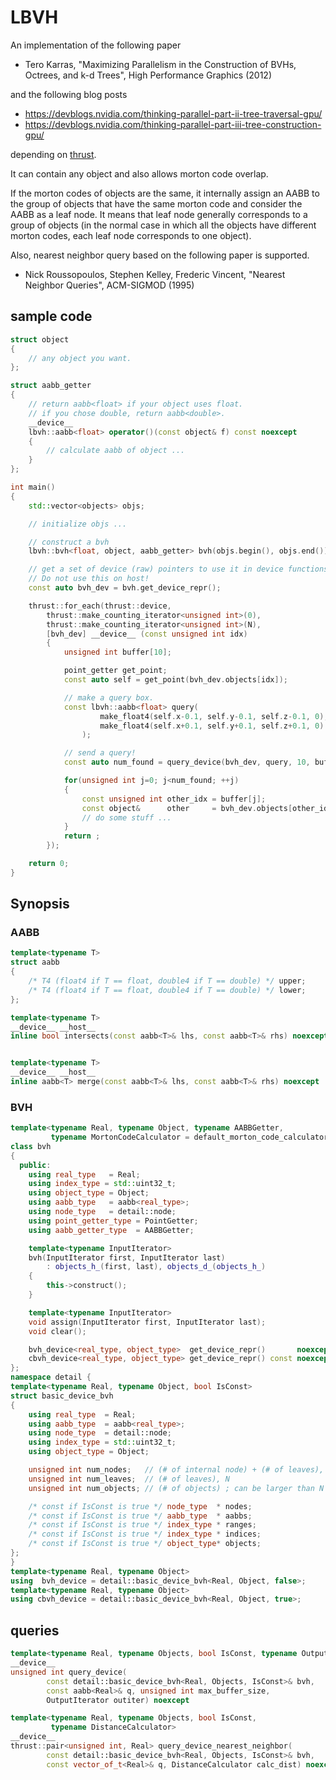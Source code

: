 # LBVH

An implementation of the following paper

- Tero Karras, "Maximizing Parallelism in the Construction of BVHs, Octrees, and k-d Trees", High Performance Graphics (2012)

and the following blog posts

- https://devblogs.nvidia.com/thinking-parallel-part-ii-tree-traversal-gpu/
- https://devblogs.nvidia.com/thinking-parallel-part-iii-tree-construction-gpu/

depending on [thrust](https://thrust.github.io/).

It can contain any object and also allows morton code overlap.

If the morton codes of objects are the same, it internally assign an AABB to the
group of objects that have the same morton code and consider the AABB as a leaf
node. It means that leaf node generally corresponds to a group of objects
(in the normal case in which all the objects have different morton codes, each
leaf node corresponds to one object).

Also, nearest neighbor query based on the following paper is supported.

- Nick Roussopoulos, Stephen Kelley, Frederic Vincent, "Nearest Neighbor Queries", ACM-SIGMOD (1995)

## sample code

```cpp
struct object
{
    // any object you want.
};

struct aabb_getter
{
    // return aabb<float> if your object uses float.
    // if you chose double, return aabb<double>.
    __device__
    lbvh::aabb<float> operator()(const object& f) const noexcept
    {
        // calculate aabb of object ...
    }
};

int main()
{
    std::vector<objects> objs;

    // initialize objs ...

    // construct a bvh
    lbvh::bvh<float, object, aabb_getter> bvh(objs.begin(), objs.end());

    // get a set of device (raw) pointers to use it in device functions.
    // Do not use this on host!
    const auto bvh_dev = bvh.get_device_repr();

    thrust::for_each(thrust::device,
        thrust::make_counting_iterator<unsigned int>(0),
        thrust::make_counting_iterator<unsigned int>(N),
        [bvh_dev] __device__ (const unsigned int idx)
        {
            unsigned int buffer[10];

            point_getter get_point;
            const auto self = get_point(bvh_dev.objects[idx]);

            // make a query box.
            const lbvh::aabb<float> query(
                    make_float4(self.x-0.1, self.y-0.1, self.z-0.1, 0),
                    make_float4(self.x+0.1, self.y+0.1, self.z+0.1, 0)
                );

            // send a query!
            const auto num_found = query_device(bvh_dev, query, 10, buffer);

            for(unsigned int j=0; j<num_found; ++j)
            {
                const unsigned int other_idx = buffer[j];
                const object&      other     = bvh_dev.objects[other_idx];
                // do some stuff ...
            }
            return ;
        });

    return 0;
}
```

## Synopsis

### AABB

```cpp
template<typename T>
struct aabb
{
    /* T4 (float4 if T == float, double4 if T == double) */ upper;
    /* T4 (float4 if T == float, double4 if T == double) */ lower;
};

template<typename T>
__device__ __host__
inline bool intersects(const aabb<T>& lhs, const aabb<T>& rhs) noexcept;


template<typename T>
__device__ __host__
inline aabb<T> merge(const aabb<T>& lhs, const aabb<T>& rhs) noexcept
```

### BVH

```cpp
template<typename Real, typename Object, typename AABBGetter,
         typename MortonCodeCalculator = default_morton_code_calculator<Real, Object, AABBGetter>>
class bvh
{
  public:
    using real_type   = Real;
    using index_type = std::uint32_t;
    using object_type = Object;
    using aabb_type   = aabb<real_type>;
    using node_type   = detail::node;
    using point_getter_type = PointGetter;
    using aabb_getter_type  = AABBGetter;

    template<typename InputIterator>
    bvh(InputIterator first, InputIterator last)
        : objects_h_(first, last), objects_d_(objects_h_)
    {
        this->construct();
    }

    template<typename InputIterator>
    void assign(InputIterator first, InputIterator last);
    void clear();

    bvh_device<real_type, object_type>  get_device_repr()       noexcept;
    cbvh_device<real_type, object_type> get_device_repr() const noexcept;
};
namespace detail {
template<typename Real, typename Object, bool IsConst>
struct basic_device_bvh
{
    using real_type  = Real;
    using aabb_type  = aabb<real_type>;
    using node_type  = detail::node;
    using index_type = std::uint32_t;
    using object_type = Object;

    unsigned int num_nodes;   // (# of internal node) + (# of leaves), 2N+1
    unsigned int num_leaves;  // (# of leaves), N
    unsigned int num_objects; // (# of objects) ; can be larger than N

    /* const if IsConst is true */ node_type  * nodes;
    /* const if IsConst is true */ aabb_type  * aabbs;
    /* const if IsConst is true */ index_type * ranges;
    /* const if IsConst is true */ index_type * indices;
    /* const if IsConst is true */ object_type* objects;
};
}
template<typename Real, typename Object>
using  bvh_device = detail::basic_device_bvh<Real, Object, false>;
template<typename Real, typename Object>
using cbvh_device = detail::basic_device_bvh<Real, Object, true>;
```

## queries

```cpp
template<typename Real, typename Objects, bool IsConst, typename OutputIterator>
__device__
unsigned int query_device(
        const detail::basic_device_bvh<Real, Objects, IsConst>& bvh,
        const aabb<Real>& q, unsigned int max_buffer_size,
        OutputIterator outiter) noexcept

template<typename Real, typename Objects, bool IsConst,
         typename DistanceCalculator>
__device__
thrust::pair<unsigned int, Real> query_device_nearest_neighbor(
        const detail::basic_device_bvh<Real, Objects, IsConst>& bvh,
        const vector_of_t<Real>& q, DistanceCalculator calc_dist) noexcept
```
